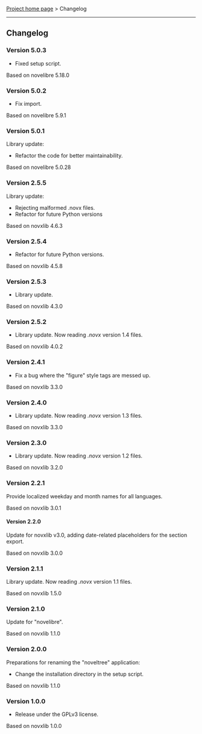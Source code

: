 [Project home page](../) > Changelog

------------------------------------------------------------------------

## Changelog


### Version 5.0.3

- Fixed setup script.

Based on novelibre 5.18.0


### Version 5.0.2

- Fix import.

Based on novelibre 5.9.1

### Version 5.0.1

Library update:
- Refactor the code for better maintainability.

Based on novelibre 5.0.28

### Version 2.5.5

Library update:
- Rejecting malformed .novx files.
- Refactor for future Python versions

Based on novxlib 4.6.3

### Version 2.5.4

- Refactor for future Python versions.

Based on novxlib 4.5.8

### Version 2.5.3

- Library update.

Based on novxlib 4.3.0

### Version 2.5.2

- Library update. Now reading *.novx* version 1.4 files.

Based on novxlib 4.0.2

### Version 2.4.1

- Fix a bug where the "figure" style tags are messed up. 

Based on novxlib 3.3.0

### Version 2.4.0

- Library update. Now reading *.novx* version 1.3 files.

Based on novxlib 3.3.0

### Version 2.3.0

- Library update. Now reading *.novx* version 1.2 files.

Based on novxlib 3.2.0

### Version 2.2.1

Provide localized weekday and month names for all languages.

Based on novxlib 3.0.1

#### Version 2.2.0

Update for novxlib v3.0, adding date-related placeholders for the section export.

Based on novxlib 3.0.0

### Version 2.1.1

Library update.
Now reading *.novx* version 1.1 files. 

Based on novxlib 1.5.0

### Version 2.1.0

Update for "novelibre".

Based on novxlib 1.1.0

### Version 2.0.0

Preparations for renaming the "noveltree" application:
- Change the installation directory in the setup script.

Based on novxlib 1.1.0

### Version 1.0.0

- Release under the GPLv3 license.

Based on novxlib 1.0.0
